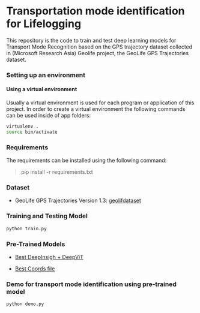 # Transportation mode identification for Lifelogging

This repository is the code to train and test deep learning models for Transport Mode Recognition based on the GPS trajectory dataset collected in (Microsoft Research Asia) Geolife project, the GeoLife GPS Trajectories dataset.


### Setting up an environment

#### Using a virtual environment

Usually a virtual environment is used for each program or application of this project. In order to create a virtual environment the following commands can be used inside of app folders:

```bash
virtualenv .
source bin/activate
```

### Requirements

The requirements can be installed using the following command:

> pip install -r requirements.txt



### Dataset 

- GeoLife GPS Trajectories Version 1.3: [geolifdataset](https://msropendata.com/datasets/3b8d1783-2c4f-4bdf-aa58-db777d0fd037)


### Training and Testing Model


```bash
python train.py
```



### Pre-Trained Models

- [Best DeepInsigh + DeepViT](https://drive.google.com/file/d/1WIQa7SmQAIizfRUCDdOh-EP3-z3b74Io/view?usp=drive_link)


- [Best Coords file](https://drive.google.com/file/d/10YL2iLS82VVesxhS1wNvSUhY9G3Fgclo/view?usp=drive_link)

### Demo for transport mode identification using pre-trained model


```bash
python demo.py
```


